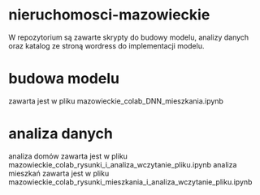 # nieruchomosci-mazowieckie
W repozytorium są zawarte skrypty do budowy modelu, analizy danych oraz katalog ze stroną wordress do implementacji modelu.

# budowa modelu
zawarta jest w pliku mazowieckie_colab_DNN_mieszkania.ipynb
# analiza danych
analiza domów zawarta jest w pliku mazowieckie_colab_rysunki_i_analiza_wczytanie_pliku.ipynb
analiza mieszkań zawarta jest w pliku mazowieckie_colab_rysunki_mieszkania_i_analiza_wczytanie_pliku.ipynb
